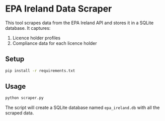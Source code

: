 # EPA Ireland Data Scraper

This tool scrapes data from the EPA Ireland API and stores it in a SQLite database. It captures:
1. Licence holder profiles
2. Compliance data for each licence holder

## Setup

```bash
pip install -r requirements.txt
```

## Usage

```bash
python scraper.py
```

The script will create a SQLite database named `epa_ireland.db` with all the scraped data.
